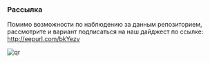 ### Рассылка
Помимо возможности по наблюдению за данным репозиторием, рассмотрите и вариант подписаться на наш дайджест по ссылке:   http://eepurl.com/bkYezv

![qr](https://d2q0qd5iz04n9u.cloudfront.net/_ssl/proxy.php/http/eepurl.com/bkYezv.qr.5)

